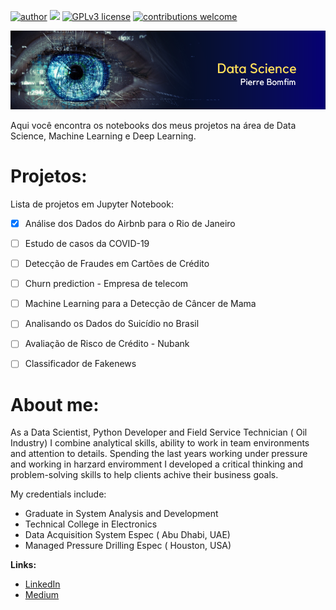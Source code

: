 [![author](https://img.shields.io/badge/author-pierrebomfim-red.svg)](https://www.linkedin.com/in/carlosfab) [![](https://img.shields.io/badge/python-3.7+-blue.svg)](https://www.python.org/downloads/release/python-365/) [![GPLv3 license](https://img.shields.io/badge/License-GPLv3-blue.svg)](http://perso.crans.org/besson/LICENSE.html) [![contributions welcome](https://img.shields.io/badge/contributions-welcome-brightgreen.svg?style=flat)](https://github.com/carlosfab/data_science/issues)

<p align="center">
  <img src="/images/banner.png" >
</p>

Aqui você encontra os notebooks dos meus projetos na área de Data Science, Machine Learning e Deep Learning.

# Projetos:
Lista de projetos em Jupyter Notebook:

- [x] Análise dos Dados do Airbnb para o Rio de Janeiro
- [ ] Estudo de casos da COVID-19
- [ ] Detecção de Fraudes em Cartões de Crédito
- [ ] Churn prediction - Empresa de telecom
- [ ] Machine Learning para a Detecção de Câncer de Mama
- [ ] Analisando os Dados do Suicídio no Brasil
- [ ] Avaliação de Risco de Crédito - Nubank
- [ ] Classificador de Fakenews


# About me:

As a Data Scientist, Python Developer and Field Service Technician ( Oil Industry) I combine analytical skills, ability to work in team environments and attention to details. Spending the last years working under pressure and working in harzard enviromment I developed a critical thinking and problem-solving skills to help clients achive their business goals.

My credentials include:

* Graduate in System Analysis and Development
* Technical College in Electronics
* Data Acquisition System Espec ( Abu Dhabi, UAE)
* Managed Pressure Drilling Espec ( Houston, USA)


**Links:**
* [LinkedIn](https://www.linkedin.com/in/pierrebomfim/)
* [Medium](https://medium.com/@pierrebomfim)
